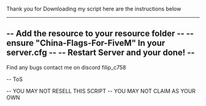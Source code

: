 Thank you for Downloading my script here are the instructions below

-------------------------------------------------------
-- Add the resource to your resource folder          --
-- ensure "China-Flags-For-FiveM" In your server.cfg -- 
-- Restart Server and your done!                     --
-------------------------------------------------------

Find any bugs contact me on discord filip_c758

-- ToS

-- YOU MAY NOT RESELL THIS SCRIPT
-- YOU MAY NOT CLAIM AS YOUR OWN
